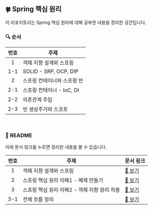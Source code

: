 ## 🍀 Spring 핵심 원리
이 리포지토리는 Spring 핵심 원리에 대해 공부한 내용을 정리한 공간입니다.  

### 🔍 순서

| 번호 | 주제                     |
|:--:|------------------------|
| 1  | 객체 지향 설계와 스프링          |
| 1-1 | SOLID - SRP, OCP, DIP  |
|2| 스프링 컨테이너와 스프링 빈|
|2-1|스프링 컨테이너 - IoC, DI|
|2-2| 의존관계 주입|
|2-3| 빈 생성주기와 스코프|

</br>

### 📝 README
아래 문서 링크를 누르면 정리한 내용을 볼 수 있습니다.

| 번호  | 주제                          | 문서 링크                                |
|:---:|-----------------------------|--------------------------------------|
|  1  | 객체 지향 설계와 스프링               | [📄 보기](docs/1_oop.md)               |
|  2  | 스프링 핵심 원리 이해1 - 예제 만들기      | [📄 보기](docs/2_business-domain.md)   |
|  3  | 스프링 핵심 원리 이해2 - 객체 지향 원리 적용 | [📄 보기](docs/3_oop-design.md)        |
| 3-1 | 전체 흐름 정리                    | [📄 보기](docs/3-1_progress-review.md) |
